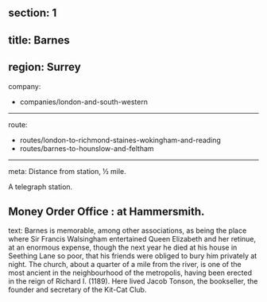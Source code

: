 section: 1
----
title: Barnes
----
region: Surrey
----
company:
- companies/london-and-south-western
----
route:
- routes/london-to-richmond-staines-wokingham-and-reading
- routes/barnes-to-hounslow-and-feltham
----
meta: Distance from station, ½ mile.

A telegraph station.

Money Order Office
: at Hammersmith.
----
text: Barnes is memorable, among other associations, as being the place where Sir Francis Walsingham entertained Queen Elizabeth and her retinue, at an enormous expense, though the next year he died at his house in Seething Lane so poor, that his friends were obliged to bury him privately at night. The church, about a quarter of a mile from the river, is one of the most ancient in the neighbourhood of the metropolis, having been erected in the reign of Richard I. (1189). Here lived Jacob Tonson, the bookseller, the founder and secretary of the Kit-Cat Club.